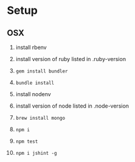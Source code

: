 # Setup

## OSX

1. install rbenv
2. install version of ruby listed in .ruby-version
3. `gem install bundler`
4. `bundle install`
5. install nodenv
6. install version of node listed in .node-version
7. `brew install mongo`
7. `npm i`
8. `npm test`

9. `npm i jshint -g`
